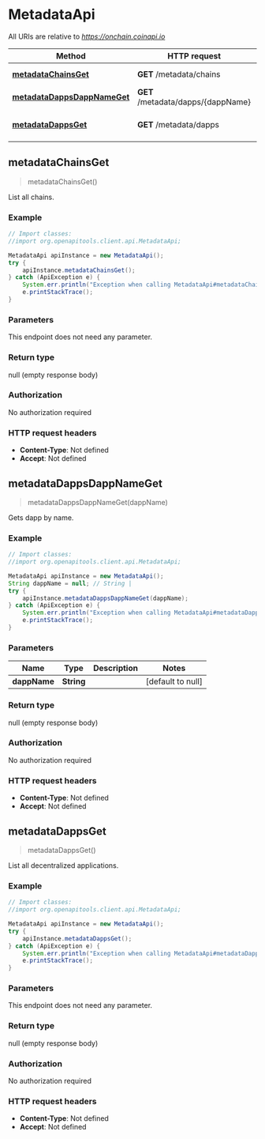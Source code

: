 # MetadataApi

All URIs are relative to *https://onchain.coinapi.io*

Method | HTTP request | Description
------------- | ------------- | -------------
[**metadataChainsGet**](MetadataApi.md#metadataChainsGet) | **GET** /metadata/chains | List all chains.
[**metadataDappsDappNameGet**](MetadataApi.md#metadataDappsDappNameGet) | **GET** /metadata/dapps/{dappName} | Gets dapp by name.
[**metadataDappsGet**](MetadataApi.md#metadataDappsGet) | **GET** /metadata/dapps | List all decentralized applications.



## metadataChainsGet

> metadataChainsGet()

List all chains.

### Example

```java
// Import classes:
//import org.openapitools.client.api.MetadataApi;

MetadataApi apiInstance = new MetadataApi();
try {
    apiInstance.metadataChainsGet();
} catch (ApiException e) {
    System.err.println("Exception when calling MetadataApi#metadataChainsGet");
    e.printStackTrace();
}
```

### Parameters

This endpoint does not need any parameter.

### Return type

null (empty response body)

### Authorization

No authorization required

### HTTP request headers

- **Content-Type**: Not defined
- **Accept**: Not defined


## metadataDappsDappNameGet

> metadataDappsDappNameGet(dappName)

Gets dapp by name.

### Example

```java
// Import classes:
//import org.openapitools.client.api.MetadataApi;

MetadataApi apiInstance = new MetadataApi();
String dappName = null; // String | 
try {
    apiInstance.metadataDappsDappNameGet(dappName);
} catch (ApiException e) {
    System.err.println("Exception when calling MetadataApi#metadataDappsDappNameGet");
    e.printStackTrace();
}
```

### Parameters


Name | Type | Description  | Notes
------------- | ------------- | ------------- | -------------
 **dappName** | **String**|  | [default to null]

### Return type

null (empty response body)

### Authorization

No authorization required

### HTTP request headers

- **Content-Type**: Not defined
- **Accept**: Not defined


## metadataDappsGet

> metadataDappsGet()

List all decentralized applications.

### Example

```java
// Import classes:
//import org.openapitools.client.api.MetadataApi;

MetadataApi apiInstance = new MetadataApi();
try {
    apiInstance.metadataDappsGet();
} catch (ApiException e) {
    System.err.println("Exception when calling MetadataApi#metadataDappsGet");
    e.printStackTrace();
}
```

### Parameters

This endpoint does not need any parameter.

### Return type

null (empty response body)

### Authorization

No authorization required

### HTTP request headers

- **Content-Type**: Not defined
- **Accept**: Not defined

